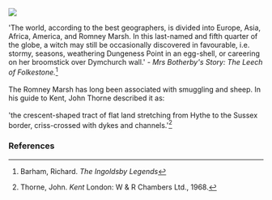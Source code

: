 <a href="https://beta.kent-maps.online"><img src="https://beta.kent-maps.online/juncture/ve-button.png"></a>
<param ve-config title="Romney Marsh" author="Michelle Crowther" layout="vtl" banner="https://raw.githubusercontent.com/kent-map/images/main/banners/19c.jpg">

<param ve-entity eid="Q375314" aliases="Folkestone">

'The world, according to the best geographers, is divided into Europe, Asia, Africa, America, and Romney Marsh. In this last-named and fifth quarter of the globe, a witch may still be occasionally discovered in favourable, i.e. stormy, seasons, weathering Dungeness Point in an egg-shell, or careering on her broomstick over Dymchurch wall.' - _Mrs Botherby's Story: The Leech of Folkestone._[^ref1]
<br><br>
The Romney Marsh has long been associated with smuggling and sheep. In his guide to Kent, John Thorne described it as:
<br><br>
'the crescent-shaped tract of flat land stretching from Hythe to the Sussex border, criss-crossed with dykes and channels.'[^ref2]
<param ve-image url="https://upload.wikimedia.org/wikipedia/commons/c/cd/The_description_of_Romney_Marsh_RMG_K1030-001.jpg" label="The description of Romney Marsh" attribution="Tucker, Elhanan, Public domain, via Wikimedia Commons">

### References

[^ref1]: Barham, Richard. _The Ingoldsby Legends_
[^ref2]: Thorne, John. _Kent_ London: W & R Chambers Ltd., 1968.
<param ve-image url="https://stor.artstor.org/stor/91ccdada-33fe-417f-b7cd-5f2a3e0c610f" label="Kent by John Thorne" attribution="Kent Maps Online">

